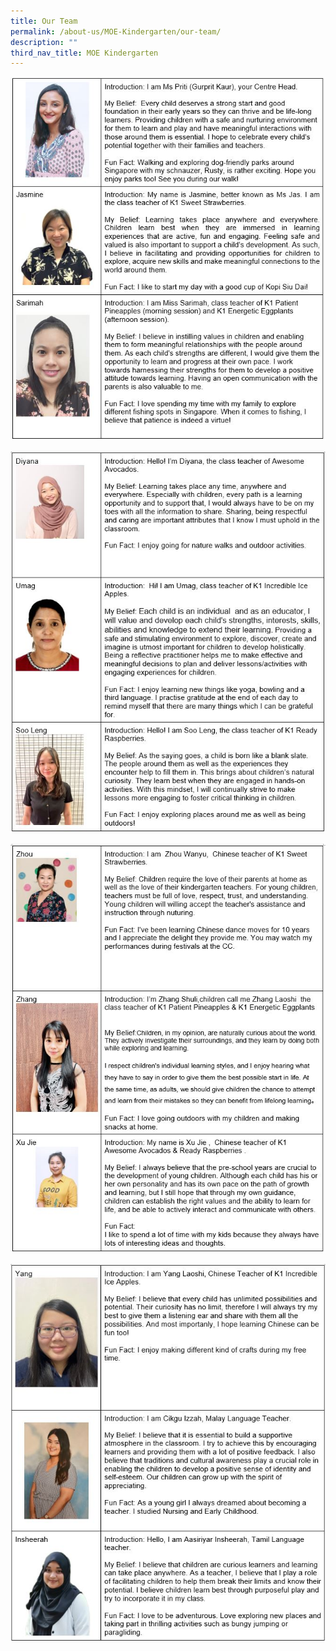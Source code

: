 ```yaml
---
title: Our Team
permalink: /about-us/MOE-Kindergarten/our-team/
description: ""
third_nav_title: MOE Kindergarten
---
```


![](/images/2023%20MK/Picture16.jpg)

![](/images/2023%20MK/Picture17.jpg)

![](/images/2023%20MK/Picture18.jpg)

![](/images/2023%20MK/Picture19.jpg)